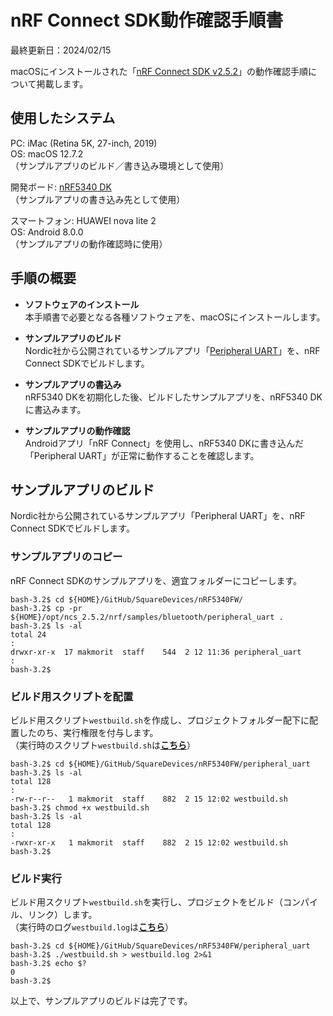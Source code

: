 # nRF Connect SDK動作確認手順書

最終更新日：2024/02/15

macOSにインストールされた「[nRF Connect SDK v2.5.2](https://developer.nordicsemi.com/nRF_Connect_SDK/doc/2.5.2/nrf/index.html)」の動作確認手順について掲載します。

## 使用したシステム

PC: iMac (Retina 5K, 27-inch, 2019)<br>
OS: macOS 12.7.2<br>
（サンプルアプリのビルド／書き込み環境として使用）

開発ボード: [nRF5340 DK](https://www.nordicsemi.com/Products/Development-hardware/nrf5340-dk)<br>
（サンプルアプリの書き込み先として使用）

スマートフォン: HUAWEI nova lite 2<br>
OS: Android 8.0.0<br>
（サンプルアプリの動作確認時に使用）

## 手順の概要

- <b>ソフトウェアのインストール</b><br>
本手順書で必要となる各種ソフトウェアを、macOSにインストールします。

- <b>サンプルアプリのビルド</b><br>
Nordic社から公開されているサンプルアプリ「[Peripheral UART](https://developer.nordicsemi.com/nRF_Connect_SDK/doc/2.5.2/nrf/samples/bluetooth/peripheral_uart/README.html)」を、nRF Connect SDKでビルドします。

- <b>サンプルアプリの書込み</b><br>
nRF5340 DKを初期化した後、ビルドしたサンプルアプリを、nRF5340 DKに書込みます。

- <b>サンプルアプリの動作確認</b><br>
Androidアプリ「nRF Connect」を使用し、nRF5340 DKに書き込んだ「Peripheral UART」が正常に動作することを確認します。

## サンプルアプリのビルド

Nordic社から公開されているサンプルアプリ「Peripheral UART」を、nRF Connect SDKでビルドします。

### サンプルアプリのコピー

nRF Connect SDKのサンプルアプリを、適宜フォルダーにコピーします。

```
bash-3.2$ cd ${HOME}/GitHub/SquareDevices/nRF5340FW/
bash-3.2$ cp -pr ${HOME}/opt/ncs_2.5.2/nrf/samples/bluetooth/peripheral_uart .
bash-3.2$ ls -al
total 24
:
drwxr-xr-x  17 makmorit  staff    544  2 12 11:36 peripheral_uart
:
bash-3.2$
```

### ビルド用スクリプトを配置

ビルド用スクリプト`westbuild.sh`を作成し、プロジェクトフォルダー配下に配置したのち、実行権限を付与します。<br>
（実行時のスクリプト`westbuild.sh`は<b>[こちら](scripts/westbuild.sh)</b>）

```
bash-3.2$ cd ${HOME}/GitHub/SquareDevices/nRF5340FW/peripheral_uart
bash-3.2$ ls -al
total 128
:
-rw-r--r--   1 makmorit  staff    882  2 15 12:02 westbuild.sh
bash-3.2$ chmod +x westbuild.sh
bash-3.2$ ls -al
total 128
:
-rwxr-xr-x   1 makmorit  staff    882  2 15 12:02 westbuild.sh
bash-3.2$

```

### ビルド実行

ビルド用スクリプト`westbuild.sh`を実行し、プロジェクトをビルド（コンパイル、リンク）します。<br>
（実行時のログ`westbuild.log`は<b>[こちら](logs/westbuild.log)</b>）

```
bash-3.2$ cd ${HOME}/GitHub/SquareDevices/nRF5340FW/peripheral_uart
bash-3.2$ ./westbuild.sh > westbuild.log 2>&1
bash-3.2$ echo $?
0
bash-3.2$
```

以上で、サンプルアプリのビルドは完了です。
